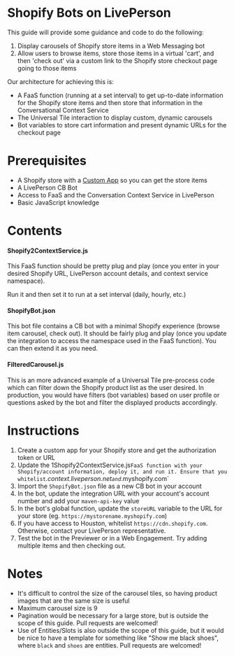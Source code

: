 # Shopify Bots on LivePerson

This guide will provide some guidance and code to do the following:
1. Display carousels of Shopify store items in a Web Messaging bot
2. Allow users to browse items, store those items in a virtual 'cart', and then 'check out' via a custom link to the Shopify store checkout page going to those items

Our architecture for achieving this is:
- A FaaS function (running at a set interval) to get up-to-date information for the Shopify store items and then store that information in the Conversational Context Service
- The Universal Tile interaction to display custom, dynamic carousels
- Bot variables to store cart information and present dynamic URLs for the checkout page

# Prerequisites

- A Shopify store with a [Custom App](https://help.shopify.com/en/manual/apps/app-types#custom-apps) so you can get the store items
- A LivePerson CB Bot
- Access to FaaS and the Conversation Context Service in LivePerson
- Basic JavaScript knowledge

# Contents

#### Shopify2ContextService.js

This FaaS function should be pretty plug and play (once you enter in your desired Shopify URL, LivePerson account details, and context service namespace).

Run it and then set it to run at a set interval (daily, hourly, etc.)

#### ShopifyBot.json

This bot file contains a CB bot with a minimal Shopify experience (browse item carousel, check out). It should be fairly plug and play (once you update the integration to access the namespace used in the FaaS function). You can then extend it as you need.

#### FilteredCarousel.js

This is an more advanced example of a Universal Tile pre-process code which can filter down the Shopify product list as the user desired. In production, you would have filters (bot variables) based on user profile or questions asked by the bot and filter the displayed products accordingly.

# Instructions

1. Create a custom app for your Shopify store and get the authorization token or URL
2. Update the 1Shopify2ContextService.js` FaaS function with your Shopify/account information, deploy it, and run it. Ensure that you whitelist `*.context.liveperson.net` and `*.myshopify.com`
3. Import the `ShopifyBot.json` file as a new CB bot in your account
4. In the bot, update the integration URL with your account's account number and add your `maven-api-key` value
5. In the bot's global function, update the `storeURL` variable to the URL for your store (eg. `https://mystorename.myshopify.com`)
5. If you have access to Houston, whitelist `https://cdn.shopify.com`. Otherwise, contact your LivePerson representative.
6. Test the bot in the Previewer or in a Web Engagement. Try adding multiple items and then checking out.

# Notes

- It's difficult to control the size of the carousel tiles, so having product images that are the same size is useful
- Maximum carousel size is 9
- Pagination would be necessary for a large store, but is outside the scope of this guide. Pull requests are welcomed!
- Use of Entities/Slots is also outside the scope of this guide, but it would be nice to have a template for something like "Show me black shoes", where `black` and `shoes` are entities. Pull requests are welcomed!